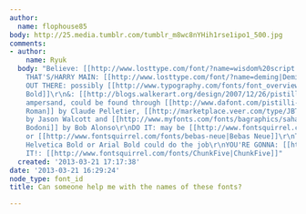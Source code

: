 ```yaml
---
author:
  name: flophouse85
body: http://25.media.tumblr.com/tumblr_m8wc8nYHih1rse1ipo1_500.jpg
comments:
- author:
    name: Ryuk
  body: "Believe: [[http://www.losttype.com/font/?name=wisdom%20script|Wisdom Script]]\r\nBECAUSE
    THAT'S/HARRY MAIN: [[http://www.losttype.com/font/?name=deming|Deming]]\r\nGO
    OUT THERE: possibly [[http://www.typography.com/fonts/font_overview.php?productLineID=100008|Gotham
    Bold]]\r\n&: [[http://blogs.walkerart.org/design/2007/12/26/pistilli-roman/|Pistilli]]'s
    ampersand, could be found through [[http://www.dafont.com/pistilli-roman.font|Pistilli
    Roman]] by Claude Pelletier, [[http://marketplace.veer.com/type/JBT0000118|Eloquent]]
    by Jason Walcott and [[http://www.myfonts.com/fonts/bagraphics/sahara-bodoni|Sahara
    Bodoni]] by Bob Alonso\r\nDO IT: may be [[http://www.fontsquirrel.com/fonts/Bebas|Bebas]]
    or [[http://www.fontsquirrel.com/fonts/bebas-neue|Bebas Neue]]\r\nThe/Way: [[http://www.dafont.com/brannboll.font|Brannboll]]\r\nONLY:
    Helvetica Bold or Arial Bold could do the job\r\nYOU'RE GONNA: [[http://www.losttype.com/font/?name=arvil|Arvil]]\r\nGET
    IT!: [[http://www.fontsquirrel.com/fonts/ChunkFive|ChunkFive]]"
  created: '2013-03-21 17:17:38'
date: '2013-03-21 16:29:24'
node_type: font_id
title: Can someone help me with the names of these fonts?

---
```


